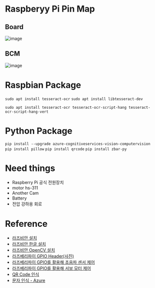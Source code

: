 # Raspberyy Pi Pin Map
## Board
![image](https://user-images.githubusercontent.com/48875566/117092920-8998e680-ad9a-11eb-9c87-551670482a3d.png)
## BCM
![image](https://user-images.githubusercontent.com/48875566/117110093-9a5c5300-adc0-11eb-9bc7-692d62cb4283.png)

# Raspbian Package
`sudo apt install tesseract-ocr`
`sudo apt install libtesseract-dev`

`sudo apt install tesseract-ocr tesseract-ocr-script-hang tesseract-ocr-script-hang-vert`
# Python Package
`pip install --upgrade azure-cognitiveservices-vision-computervision`
`pip install pillow`
`pip install qrcode`
`pip install zbar-py`

# Need things
- Raspberry Pi 공식 전원장치
- motor hs-311
- Another Cam
- Battery
- 전압 강하용 회로

# Reference

- [라즈비안 설치](https://codedosa.com/364)
- [라즈비안 한글 설치](http://blog.naver.com/PostView.nhn?blogId=linuxni&logNo=221497654453)
- [라즈비안 OpenCV 설치](http://www.3demp.com/community/boardDetails.php?cbID=235)
- [라즈베리파이 GPIO Header(사진)](http://lhdangerous.godohosting.com/wiki/index.php/Raspberry_pi_%EC%97%90%EC%84%9C_python%EC%9C%BC%EB%A1%9C_GPIO_%EC%82%AC%EC%9A%A9%ED%95%98%EA%B8%B0)
- [라즈베리파이 GPIO를 활용해 초음파 센서 제어](https://m.blog.naver.com/PostView.nhn?blogId=chandong83&logNo=221155355360&proxyReferer=https:%2F%2Fwww.google.com%2F)
- [라즈베리파이 GPIO를 활용해 서보 모터 제어](https://raspberry-pi.kr/%EC%84%9C%EB%B3%B4-%EB%9D%BC%EC%A6%88%EB%B2%A0%EB%A6%AC-%ED%8C%8C%EC%9D%B4/)
- [QR Code 인식](https://doit-dev.tistory.com/11)
- [문자 인식 - Azure](https://docs.microsoft.com/ko-kr/azure/cognitive-services/computer-vision/quickstarts-sdk/client-library?tabs=visual-studio&pivots=programming-language-python)